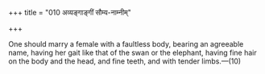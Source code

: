 +++
title = "010 अव्यङ्गाङ्गीं सौम्य-नाम्नीम्"

+++

One should marry a female with a faultless body, bearing an agreeable name, having her gait like that of the swan or the elephant, having fine hair on the body and the head, and fine teeth, and with tender limbs.—(10)